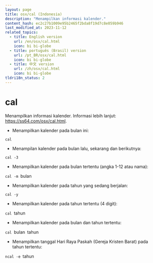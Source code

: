 ```yaml
---
layout: page
title: osx/cal (Indonesia)
description: "Menampilkan informasi kalender."
content_hash: ec2c27b1009e95b2465f2bda8f19d7c8e059b946
last_modified_at: 2023-11-12
related_topics:
  - title: English version
    url: /en/osx/cal.html
    icon: bi bi-globe
  - title: português (Brasil) version
    url: /pt_BR/osx/cal.html
    icon: bi bi-globe
  - title: 中文 version
    url: /zh/osx/cal.html
    icon: bi bi-globe
tldri18n_status: 2
---
```

# cal

Menampilkan informasi kalender.
Informasi lebih lanjut: <https://ss64.com/osx/cal.html>.

- Menampilkan kalender pada bulan ini:

`cal`

- Menampilan kalender pada bulan lalu, sekarang dan berikutnya:

`cal -3`

- Menampilkan kalender pada bulan tertentu (angka 1-12 atau nama):

`cal -m `<span class="tldr-var badge badge-pill bg-dark-lm bg-white-dm text-white-lm text-dark-dm font-weight-bold">bulan</span>

- Menampilkan kalender pada tahun yang sedang berjalan:

`cal -y`

- Menampilkan kalender pada tahun tertentu (4 digit):

`cal `<span class="tldr-var badge badge-pill bg-dark-lm bg-white-dm text-white-lm text-dark-dm font-weight-bold">tahun</span>

- Menampilkan kalender pada bulan dan tahun tertentu:

`cal `<span class="tldr-var badge badge-pill bg-dark-lm bg-white-dm text-white-lm text-dark-dm font-weight-bold">bulan</span>` `<span class="tldr-var badge badge-pill bg-dark-lm bg-white-dm text-white-lm text-dark-dm font-weight-bold">tahun</span>

- Menampilkan tanggal Hari Raya Paskah (Gereja Kristen Barat) pada tahun tertentu:

`ncal -e `<span class="tldr-var badge badge-pill bg-dark-lm bg-white-dm text-white-lm text-dark-dm font-weight-bold">tahun</span>
